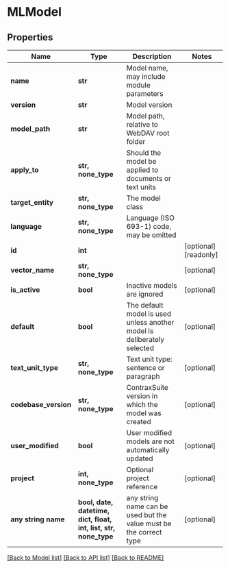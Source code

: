 # MLModel


## Properties
Name | Type | Description | Notes
------------ | ------------- | ------------- | -------------
**name** | **str** | Model name, may include module parameters | 
**version** | **str** | Model version | 
**model_path** | **str** | Model path, relative to WebDAV root folder | 
**apply_to** | **str, none_type** | Should the model be applied to documents or text units | 
**target_entity** | **str, none_type** | The model class | 
**language** | **str, none_type** | Language (ISO 693-1) code, may be omitted | 
**id** | **int** |  | [optional] [readonly] 
**vector_name** | **str, none_type** |  | [optional] 
**is_active** | **bool** | Inactive models are ignored | [optional] 
**default** | **bool** | The default model is used unless another model is deliberately selected | [optional] 
**text_unit_type** | **str, none_type** | Text unit type: sentence or paragraph | [optional] 
**codebase_version** | **str, none_type** | ContraxSuite version in which the model was created | [optional] 
**user_modified** | **bool** | User modified models are not automatically updated | [optional] 
**project** | **int, none_type** | Optional project reference | [optional] 
**any string name** | **bool, date, datetime, dict, float, int, list, str, none_type** | any string name can be used but the value must be the correct type | [optional]

[[Back to Model list]](../README.md#documentation-for-models) [[Back to API list]](../README.md#documentation-for-api-endpoints) [[Back to README]](../README.md)



